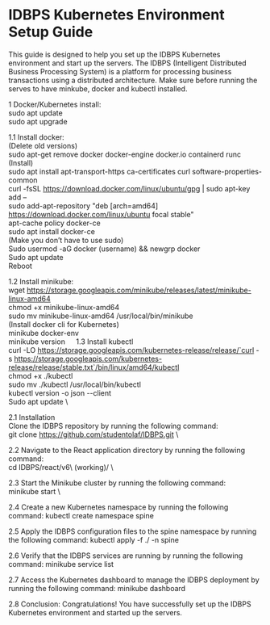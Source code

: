 # IDBPS Kubernetes Environment Setup Guide 
This guide is designed to help you set up the IDBPS Kubernetes environment and start up the servers. The IDBPS (Intelligent Distributed Business Processing System) is a platform for processing business transactions using a distributed architecture. Make sure before running the serves to have minkube, docker and kubectl installed. 

1	Docker/Kubernetes install: \
sudo apt update \
sudo apt upgrade 

1.1	Install docker: \
(Delete old versions) \
sudo apt-get remove docker docker-engine docker.io containerd runc \
(Install) \
sudo apt install apt-transport-https ca-certificates curl software-properties-common \
curl -fsSL https://download.docker.com/linux/ubuntu/gpg | sudo apt-key add – \
sudo add-apt-repository "deb [arch=amd64] https://download.docker.com/linux/ubuntu focal stable" \
apt-cache policy docker-ce \
sudo apt install docker-ce \
(Make you don’t have to use sudo) \
Sudo usermod -aG docker (username) && newgrp docker \
Sudo apt update \
Reboot 

1.2	Install minikube: \
wget https://storage.googleapis.com/minikube/releases/latest/minikube-linux-amd64 \
chmod +x minikube-linux-amd64 \
sudo mv minikube-linux-amd64 /usr/local/bin/minikube \
(Install docker cli  for Kubernetes) \
minikube docker-env \
minikube version 
 
1.3	Install kubectl \
curl -LO https://storage.googleapis.com/kubernetes-release/release/`curl -s https://storage.googleapis.com/kubernetes-release/release/stable.txt`/bin/linux/amd64/kubectl \
chmod +x ./kubectl \
sudo mv ./kubectl /usr/local/bin/kubectl \
kubectl version -o json  --client \
Sudo apt update \

2.1 Installation \
Clone the IDBPS repository by running the following command: \
git clone https://github.com/studentolaf/IDBPS.git \


2.2 Navigate to the React application directory by running the following command: \
cd IDBPS/react/v6\ \(working\)/ \


2.3 Start the Minikube cluster by running the following command: \
minikube start \


2.4 Create a new Kubernetes namespace by running the following command:
kubectl create namespace spine


2.5 Apply the IDBPS configuration files to the spine namespace by running the following command:
kubectl apply -f ./ -n spine


2.6 Verify that the IDBPS services are running by running the following command:
minikube service list


2.7 Access the Kubernetes dashboard to manage the IDBPS deployment by running the following command:
minikube dashboard


2.8 Conclusion:
Congratulations! You have successfully set up the IDBPS Kubernetes environment and started up the servers.
